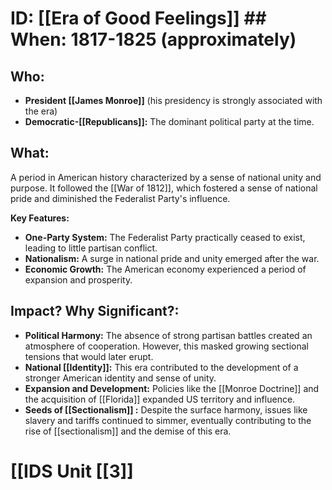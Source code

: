 # ID: [[Era of Good Feelings]] ## When: 1817-1825 (approximately)
## Who: 
* **President [[James Monroe]]** (his presidency is strongly associated with the era)
* **Democratic-[[Republicans]]:** The dominant political party at the time.

## What: 
A period in American history characterized by a sense of national unity and purpose. It followed the [[War of 1812]], which fostered a sense of national pride and diminished the Federalist Party's influence. 

**Key Features:**
* **One-Party System:** The Federalist Party practically ceased to exist, leading to little partisan conflict.
* **Nationalism:** A surge in national pride and unity emerged after the war.
* **Economic Growth:** The American economy experienced a period of expansion and prosperity. 

## Impact? Why Significant?: 
* **Political Harmony:** The absence of strong partisan battles created an atmosphere of cooperation. However, this masked growing sectional tensions that would later erupt.
* **National [[Identity]]:** This era contributed to the development of a stronger American identity and sense of unity.
* **Expansion and Development:**  Policies like the [[Monroe Doctrine]] and the acquisition of [[Florida]] expanded US territory and influence.
* **Seeds of  [[Sectionalism]] :** Despite the surface harmony, issues like slavery and tariffs continued to simmer, eventually contributing to the rise of [[sectionalism]] and the demise of this era. 

# [[IDS Unit [[3]]